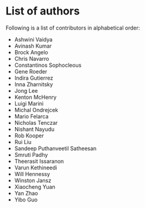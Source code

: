 # List of authors

Following is a list of contributors in alphabetical order:

- Ashwini Vaidya
- Avinash Kumar
- Brock Angelo
- Chris Navarro
- Constantinos Sophocleous
- Gene Roeder
- Indira Gutierrez
- Inna Zharnitsky
- Jong Lee
- Kenton McHenry
- Luigi Marini
- Michal Ondrejcek
- Mario Felarca
- Nicholas Tenczar
- Nishant Nayudu
- Rob Kooper
- Rui Liu
- Sandeep Puthanveetil Satheesan
- Smruti Padhy
- Theerasit Issaranon
- Varun Kethineedi
- Will Hennessy
- Winston Jansz
- Xiaocheng Yuan
- Yan Zhao
- Yibo Guo

